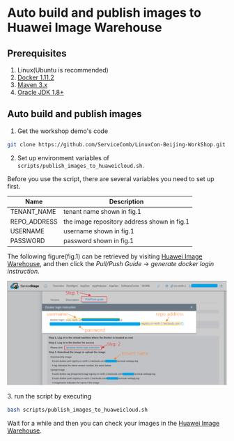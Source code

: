 # Auto build and publish images to Huawei Image Warehouse

## Prerequisites
1. Linux(Ubuntu is recommended)
2. [Docker 1.11.2][docker_install_guide]
3. [Maven 3.x][maven]
4. [Oracle JDK 1.8+][jdk]

## Auto build and publish images
1. Get the workshop demo's code
  ```bash
  git clone https://github.com/ServiceComb/LinuxCon-Beijing-WorkShop.git
  ```
2. Set up environment variables of `scripts/publish_images_to_huaweicloud.sh`.  

Before you use the script, there are several variables you need to set up first.  

| Name            | Description                                         |
|-----------------|-----------------------------------------------------|
| TENANT\_NAME    | tenant name shown in fig.1                          |
| REPO\_ADDRESS   | the image repository address shown in fig.1         |
| USERNAME        | username shown in fig.1                             |
| PASSWORD        | password shown in fig.1                             |

The following figure(fig.1) can be retrieved by visiting [Huawei Image Warehouse][image_warehouse], and then click the *Pull/Push Guide* -> *generate docker login instruction*.

![fig.1 variables information][variables_information]
  
[variables_information]: images/variables_information.png
3. run the script by executing
  ```bash
  bash scripts/publish_images_to_huaweicloud.sh
  ```
  Wait for a while and then you can check your images in the [Huawei Image Warehouse][image_warehouse].

[docker_install_guide]: how-to-install-docker.md
[maven]: https://maven.apache.org/install.html
[jdk]: http://www.oracle.com/technetwork/java/javase/downloads/jdk8-downloads-2133151.html
[image_warehouse]: https://servicestage.hwclouds.com/servicestage/#/stage/softRepository/mirrorCenter/myMirrorPack
